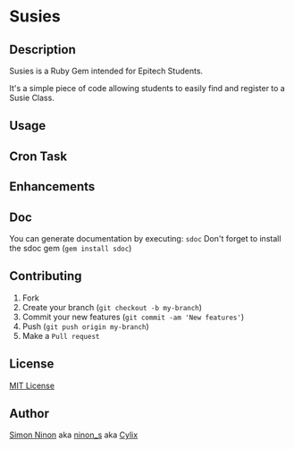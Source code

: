 # Susies

## Description

Susies is a Ruby Gem intended for Epitech Students.

It's a simple piece of code allowing students to easily find and register to a Susie Class.


## Usage

## Cron Task

## Enhancements

## Doc

You can generate documentation by executing: `sdoc`
Don't forget to install the sdoc gem (`gem install sdoc`)

## Contributing

1. Fork
2. Create your branch (`git checkout -b my-branch`)
3. Commit your new features (`git commit -am 'New features'`)
4. Push (`git push origin my-branch`)
5. Make a `Pull request`

## License

[MIT License](MIT_LICENSE.txt)

## Author

[Simon Ninon](http://sninon.fr) aka [ninon_s](http://intra.epitech.eu/user/ninon_s) aka [Cylix](http://github.com/Cylix)
